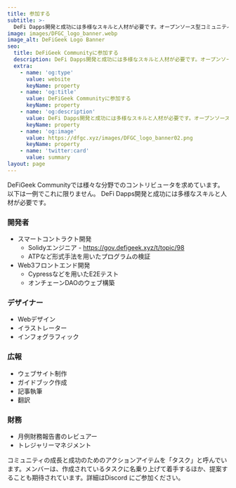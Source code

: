 ```yaml
---
title: 参加する
subtitle: >-
  DeFi Dapps開発と成功には多様なスキルと人材が必要です。オープンソース型コミュニティでDeFi Dappsに携わってみませんか？
image: images/DFGC_logo_banner.webp
image_alt: DeFiGeek Logo Banner
seo:
  title: DeFiGeek Communityに参加する
  description: DeFi Dapps開発と成功には多様なスキルと人材が必要です。オープンソース型コミュニティでDeFi Dappsに携わってみませんか？
  extra:
    - name: 'og:type'
      value: website
      keyName: property
    - name: 'og:title'
      value: DeFiGeek Communityに参加する
      keyName: property
    - name: 'og:description'
      value: DeFi Dapps開発と成功には多様なスキルと人材が必要です。オープンソース型コミュニティでDeFi Dappsに携わってみませんか？
      keyName: property
    - name: 'og:image'
      value: https://dfgc.xyz/images/DFGC_logo_banner02.png
      keyName: property
    - name: 'twitter:card'
      value: summary
layout: page
---
```


DeFiGeek Communityでは様々な分野でのコントリビュータを求めています。  
以下は一例でこれに限りません。 DeFi Dapps開発と成功には多様なスキルと人材が必要です。

### 開発者
- スマートコントラクト開発
  - Solidyエンジニア - https://gov.defigeek.xyz/t/topic/98
  - ATPなど形式手法を用いたプログラムの検証
- Web3フロントエンド開発
  - Cypressなどを用いたE2Eテスト
  - オンチェーンDAOのウェブ構築

### デザイナー
- Webデザイン
- イラストレーター
- インフォグラフィック

### 広報
- ウェブサイト制作
- ガイドブック作成
- 記事執筆
- 翻訳

### 財務
- 月例財務報告書のレビュアー
- トレジャリーマネジメント

コミュニティの成長と成功のためのアクションアイテムを「タスク」と呼んでいます。メンバーは、作成されているタスクに名乗り上げて着手するほか、提案することも期待されています。詳細はDiscord にご参加ください。
